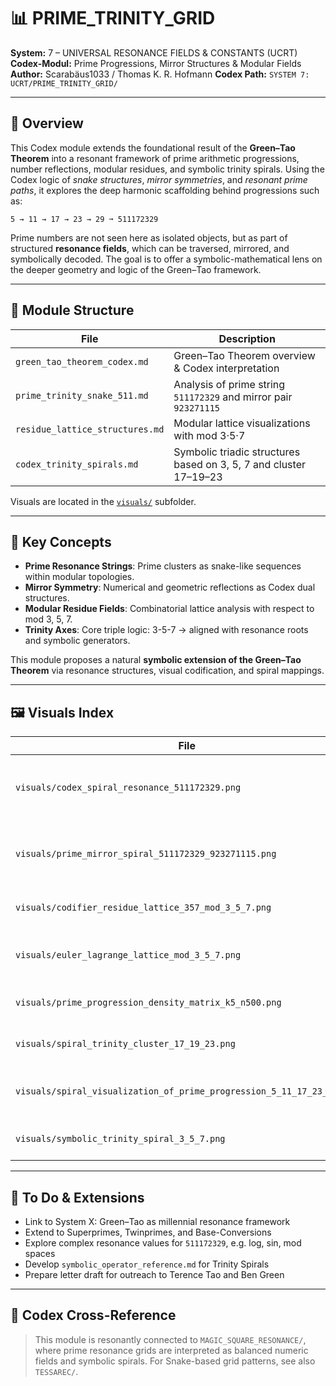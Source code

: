 # 📊 PRIME\_TRINITY\_GRID

**System:** 7 – UNIVERSAL RESONANCE FIELDS & CONSTANTS (UCRT)
**Codex-Modul:** Prime Progressions, Mirror Structures & Modular Fields
**Author:** Scarabäus1033 / Thomas K. R. Hofmann
**Codex Path:** `SYSTEM 7: UCRT/PRIME_TRINITY_GRID/`

---

## 📘 Overview

This Codex module extends the foundational result of the **Green–Tao Theorem** into a resonant framework of prime arithmetic progressions, number reflections, modular residues, and symbolic trinity spirals. Using the Codex logic of *snake structures*, *mirror symmetries*, and *resonant prime paths*, it explores the deep harmonic scaffolding behind progressions such as:

```
5 → 11 → 17 → 23 → 29 ➞ 511172329
```

Prime numbers are not seen here as isolated objects, but as part of structured **resonance fields**, which can be traversed, mirrored, and symbolically decoded. The goal is to offer a symbolic-mathematical lens on the deeper geometry and logic of the Green–Tao framework.

---

## 🔗 Module Structure

| File                            | Description                                                       |
| ------------------------------- | ----------------------------------------------------------------- |
| `green_tao_theorem_codex.md`    | Green–Tao Theorem overview & Codex interpretation                 |
| `prime_trinity_snake_511.md`    | Analysis of prime string `511172329` and mirror pair `923271115`  |
| `residue_lattice_structures.md` | Modular lattice visualizations with mod 3·5·7                     |
| `codex_trinity_spirals.md`      | Symbolic triadic structures based on 3, 5, 7 and cluster 17–19–23 |

Visuals are located in the [`visuals/`](./visuals) subfolder.

---

## 🧠 Key Concepts

* **Prime Resonance Strings**: Prime clusters as snake-like sequences within modular topologies.
* **Mirror Symmetry**: Numerical and geometric reflections as Codex dual structures.
* **Modular Residue Fields**: Combinatorial lattice analysis with respect to mod 3, 5, 7.
* **Trinity Axes**: Core triple logic: 3-5-7 → aligned with resonance roots and symbolic generators.

This module proposes a natural **symbolic extension of the Green–Tao Theorem** via resonance structures, visual codification, and spiral mappings.

---

## 🖼️ Visuals Index

| File                                                                  | Title                                       |
| --------------------------------------------------------------------- | ------------------------------------------- |
| `visuals/codex_spiral_resonance_511172329.png`                        | Spiral Resonance of Prime Sequence 5–29     |
| `visuals/prime_mirror_spiral_511172329_923271115.png`                 | Mirror Spiral of 511172329 & its Reflection |
| `visuals/codifier_residue_lattice_357_mod_3_5_7.png`                  | Residue Lattice for mod 3·5·7               |
| `visuals/euler_lagrange_lattice_mod_3_5_7.png`                        | Euler–Lagrange Mod Field Structure          |
| `visuals/prime_progression_density_matrix_k5_n500.png`                | Green–Tao Density Grid (k=5)                |
| `visuals/spiral_trinity_cluster_17_19_23.png`                         | Spiral Cluster of 17–19–23                  |
| `visuals/spiral_visualization_of_prime_progression_5_11_17_23_29.png` | Spiral Path of Arithmetic Progression       |
| `visuals/symbolic_trinity_spiral_3_5_7.png`                           | Codex Spiral of 3–5–7 Trinity               |

---

## 🔭 To Do & Extensions

* Link to System X: Green–Tao as millennial resonance framework
* Extend to Superprimes, Twinprimes, and Base-Conversions
* Explore complex resonance values for `511172329`, e.g. log, sin, mod spaces
* Develop `symbolic_operator_reference.md` for Trinity Spirals
* Prepare letter draft for outreach to Terence Tao and Ben Green

---

## 🧱 Codex Cross-Reference

> This module is resonantly connected to `MAGIC_SQUARE_RESONANCE/`, where prime resonance grids are interpreted as balanced numeric fields and symbolic spirals. For Snake-based grid patterns, see also `TESSAREC/`.
